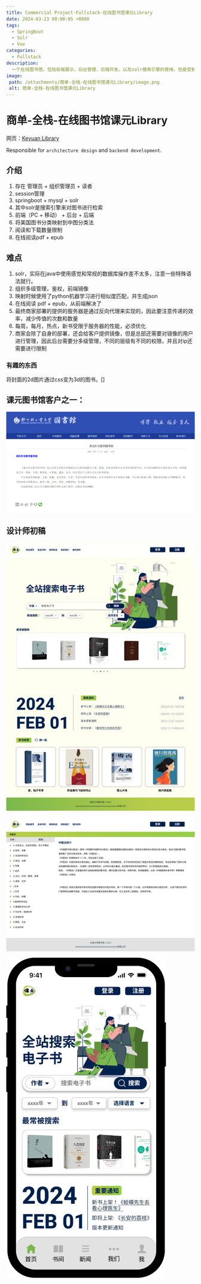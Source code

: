 ```yaml
---
title: Commercial Project-Fullstack-在线图书馆课元Library
date: 2024-03-23 00:00:05 +0800
tags:
  - SpringBoot
  - Solr
  - Vue
categories:
  - Fullstack
description:
  一个在线图书馆，包括前端展示，后台管理，后端开发，以及solr搜索引擎的使用。但是受到了最终商家服务器的性能和带宽限制，因此需要对前端和后端进行优化。
image:
 path: /attachments/商单-全栈-在线图书馆课元Library/image.png
 alt: 商单-全栈-在线图书馆课元Library
---
```


# 商单-全栈-在线图书馆课元Library

网页：[Keyuan Library](https://kybook.witnew.net/)

Responsible for `architecture design` and `backend development`.

## 介绍

1. 存在 管理员 + 组织管理员 + 读者
2. session管理
3. springboot + mysql + solr
4. 其中solr是搜索引擎来对图书进行检索
5. 前端（PC + 移动） + 后台 + 后端
6. 将美国图书分类映射到中图分类法
7. 阅读和下载数量限制
8. 在线阅读pdf + epub

## 难点
1. solr，实际在java中使用感觉和常规的数据库操作差不太多，注意一些特殊语法就行。
2. 组织多级管理，鉴权，前端镜像
3. 映射时候使用了python机器学习进行相似度匹配，并生成json
4. 在线阅读 pdf + epub，从前端解决了
5. 最终商家部署的提供的服务器是通过反向代理来实现的，因此要注意传递的效率，减少传值的次数和数量
6. 每周，每月，热点，新书受限于服务器的性能，必须优化
7. 商家会除了自身的部署，还会给客户提供镜像，但是总部还需要对镜像的用户进行管理，因此后台需要分多级管理，不同的层级有不同的权限，并且对ip还需要进行限制

### 有趣的东西
将封面的2d图片通过css变为3d的图书。[]

## 课元图书馆客户之一：

![alt text](/attachments/商单-全栈-在线图书馆课元Library/image-3.png)

## 设计师初稿
![alt text](/attachments/商单-全栈-在线图书馆课元Library/image.png)

![alt text](/attachments/商单-全栈-在线图书馆课元Library/image-2.png)

![alt text](/attachments/商单-全栈-在线图书馆课元Library/image-1.png)